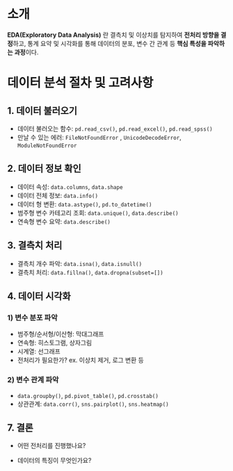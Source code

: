 
# 소개

**EDA(Exploratory Data Analysis)** 란 결측치 및 이상치를 탐지하여 **전처리 방향을 결정**하고,
통계 요약 및 시각화를 통해 데이터의 분포, 변수 간 관계 등 **핵심 특성을 파악하는 과정**이다.

# 데이터 분석 절차 및 고려사항

## 1. 데이터 불러오기

* 데이터 불러오는 함수: `pd.read_csv()`, `pd.read_excel()`, `pd.read_spss()` 
* 만날 수 있는 에러: `FileNotFoundError` , `UnicodeDecodeError`, `ModuleNotFoundError`

## 2. 데이터 정보 확인

* 데이터 속성: `data.columns`, `data.shape`
* 데이터 전체 정보: `data.info()`
* 데이터 형 변환: `data.astype()`, `pd.to_datetime()`
* 범주형 변수 카테고리 조회: `data.unique()`, `data.describe()`
* 연속형 변수 요약: `data.describe()`

## 3. 결측치 처리

* 결측치 개수 파악: `data.isna()`, `data.isnull()`
* 결측치 처리: `data.fillna()`, `data.dropna(subset=[])`

## 4. 데이터 시각화 

### 1) 변수 분포 파악

* 범주형/순서형/이산형: 막대그래프
* 연속형: 히스토그램, 상자그림
* 시계열: 선그래프
* 전처리가 필요한가? ex. 이상치 제거, 로그 변환 등

### 2) 변수 관계 파악

* `data.groupby()`, `pd.pivot_table()`, `pd.crosstab()`
* 상관관계: `data.corr()`, `sns.pairplot()`, `sns.heatmap()`

## 7. 결론

* 어떤 전처리를 진행했나요?
- 데이터의 특징이 무엇인가요?


